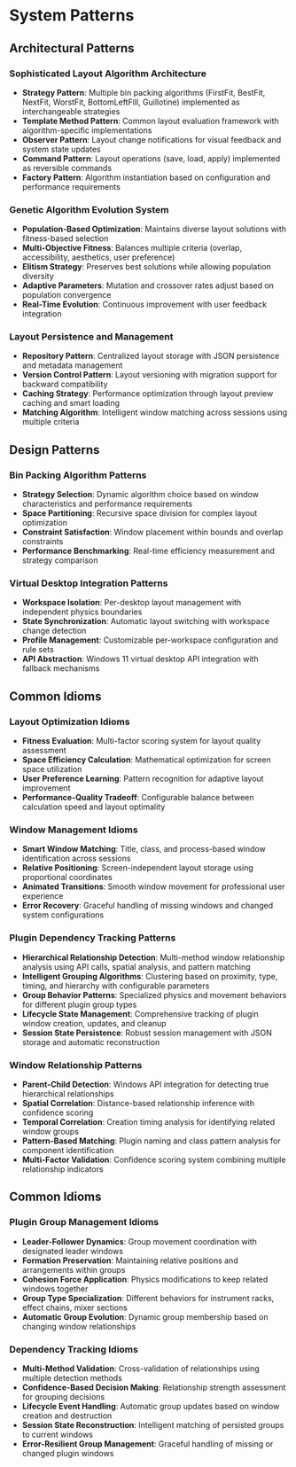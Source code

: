 # System Patterns

## Architectural Patterns

### Sophisticated Layout Algorithm Architecture
- **Strategy Pattern**: Multiple bin packing algorithms (FirstFit, BestFit, NextFit, WorstFit, BottomLeftFill, Guillotine) implemented as interchangeable strategies
- **Template Method Pattern**: Common layout evaluation framework with algorithm-specific implementations
- **Observer Pattern**: Layout change notifications for visual feedback and system state updates
- **Command Pattern**: Layout operations (save, load, apply) implemented as reversible commands
- **Factory Pattern**: Algorithm instantiation based on configuration and performance requirements

### Genetic Algorithm Evolution System
- **Population-Based Optimization**: Maintains diverse layout solutions with fitness-based selection
- **Multi-Objective Fitness**: Balances multiple criteria (overlap, accessibility, aesthetics, user preference)
- **Elitism Strategy**: Preserves best solutions while allowing population diversity
- **Adaptive Parameters**: Mutation and crossover rates adjust based on population convergence
- **Real-Time Evolution**: Continuous improvement with user feedback integration

### Layout Persistence and Management
- **Repository Pattern**: Centralized layout storage with JSON persistence and metadata management
- **Version Control Pattern**: Layout versioning with migration support for backward compatibility
- **Caching Strategy**: Performance optimization through layout preview caching and smart loading
- **Matching Algorithm**: Intelligent window matching across sessions using multiple criteria

## Design Patterns

### Bin Packing Algorithm Patterns
- **Strategy Selection**: Dynamic algorithm choice based on window characteristics and performance requirements
- **Space Partitioning**: Recursive space division for complex layout optimization
- **Constraint Satisfaction**: Window placement within bounds and overlap constraints
- **Performance Benchmarking**: Real-time efficiency measurement and strategy comparison

### Virtual Desktop Integration Patterns
- **Workspace Isolation**: Per-desktop layout management with independent physics boundaries
- **State Synchronization**: Automatic layout switching with workspace change detection
- **Profile Management**: Customizable per-workspace configuration and rule sets
- **API Abstraction**: Windows 11 virtual desktop API integration with fallback mechanisms

## Common Idioms

### Layout Optimization Idioms
- **Fitness Evaluation**: Multi-factor scoring system for layout quality assessment
- **Space Efficiency Calculation**: Mathematical optimization for screen space utilization
- **User Preference Learning**: Pattern recognition for adaptive layout improvement
- **Performance-Quality Tradeoff**: Configurable balance between calculation speed and layout optimality

### Window Management Idioms
- **Smart Window Matching**: Title, class, and process-based window identification across sessions
- **Relative Positioning**: Screen-independent layout storage using proportional coordinates
- **Animated Transitions**: Smooth window movement for professional user experience
- **Error Recovery**: Graceful handling of missing windows and changed system configurations

### Plugin Dependency Tracking Patterns
- **Hierarchical Relationship Detection**: Multi-method window relationship analysis using API calls, spatial analysis, and pattern matching
- **Intelligent Grouping Algorithms**: Clustering based on proximity, type, timing, and hierarchy with configurable parameters
- **Group Behavior Patterns**: Specialized physics and movement behaviors for different plugin group types
- **Lifecycle State Management**: Comprehensive tracking of plugin window creation, updates, and cleanup
- **Session State Persistence**: Robust session management with JSON storage and automatic reconstruction

### Window Relationship Patterns
- **Parent-Child Detection**: Windows API integration for detecting true hierarchical relationships
- **Spatial Correlation**: Distance-based relationship inference with confidence scoring
- **Temporal Correlation**: Creation timing analysis for identifying related window groups
- **Pattern-Based Matching**: Plugin naming and class pattern analysis for component identification
- **Multi-Factor Validation**: Confidence scoring system combining multiple relationship indicators

## Common Idioms

### Plugin Group Management Idioms
- **Leader-Follower Dynamics**: Group movement coordination with designated leader windows
- **Formation Preservation**: Maintaining relative positions and arrangements within groups
- **Cohesion Force Application**: Physics modifications to keep related windows together
- **Group Type Specialization**: Different behaviors for instrument racks, effect chains, mixer sections
- **Automatic Group Evolution**: Dynamic group membership based on changing window relationships

### Dependency Tracking Idioms
- **Multi-Method Validation**: Cross-validation of relationships using multiple detection methods
- **Confidence-Based Decision Making**: Relationship strength assessment for grouping decisions
- **Lifecycle Event Handling**: Automatic group updates based on window creation and destruction
- **Session State Reconstruction**: Intelligent matching of persisted groups to current windows
- **Error-Resilient Group Management**: Graceful handling of missing or changed plugin windows